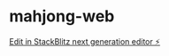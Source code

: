 # mahjong-web

[Edit in StackBlitz next generation editor ⚡️](https://stackblitz.com/~/github.com/orangetooth/mahjong-web)